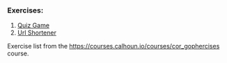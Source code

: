### Exercises: ###
1. [Quiz Game](/quiz_game)
2. [Url Shortener](/url_shortener)

Exercise list from the https://courses.calhoun.io/courses/cor_gophercises course.